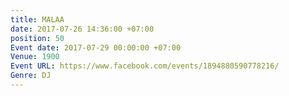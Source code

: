 ```yaml
---
title: MALAA
date: 2017-07-26 14:36:00 +07:00
position: 50
Event date: 2017-07-29 00:00:00 +07:00
Venue: 1900
Event URL: https://www.facebook.com/events/1894880590778216/
Genre: DJ
---
```


